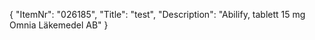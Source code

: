 {
  "ItemNr": "026185",
  "Title": "test",
  "Description": "Abilify, tablett 15 mg Omnia Läkemedel AB"
}